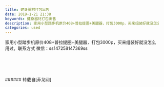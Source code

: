 ```yaml
---
title: 健身器材打包出售
date: 2019-1-21 21:38
keywords: 健身器材打包出售
description: 家用小型踏步机原价408+普拉提圈+美腿器，打包3000p，买来组装好就没怎么用过，联系方式 微信：ss147258147369ss
categories: used
---
```

<td class="t_f" id="postmessage_2760348">

家用小型踏步机原价408+普拉提圈+美腿器，打包3000p，买来组装好就没怎么用过，联系方式 微信：ss147258147369ss<br/>
<img alt="" border="0" class="zoom" data-cf-modified-8a492d45aced54e774511e1f-="" file="http://www.flw.ph/data/appbyme/upload/image/201901/21/QSC1BxnE30IA.jpg" id="aimg_JP8C3" lazyloadthumb="1" onclick="" onmouseover="" src="http://www.flw.ph/data/appbyme/upload/image/201901/21/QSC1BxnE30IA.jpg"/><br/>
<br/>
<img alt="" border="0" class="zoom" data-cf-modified-8a492d45aced54e774511e1f-="" file="http://www.flw.ph/data/appbyme/upload/image/201901/21/F0Rk879QIESl.jpg" id="aimg_u6529" lazyloadthumb="1" onclick="" onmouseover="" src="http://www.flw.ph/data/appbyme/upload/image/201901/21/F0Rk879QIESl.jpg"/><br/>
<br/>
<img alt="" border="0" class="zoom" data-cf-modified-8a492d45aced54e774511e1f-="" file="http://www.flw.ph/data/appbyme/upload/image/201901/21/6s0ScqmF2yf8.jpg" id="aimg_kz0Ql" lazyloadthumb="1" onclick="" onmouseover="" src="http://www.flw.ph/data/appbyme/upload/image/201901/21/6s0ScqmF2yf8.jpg"/><br/>
<br/>
<img alt="" border="0" class="zoom" data-cf-modified-8a492d45aced54e774511e1f-="" file="http://www.flw.ph/data/appbyme/upload/image/201901/21/nx3cxOepgf7A.jpg" id="aimg_GAk0c" lazyloadthumb="1" onclick="" onmouseover="" src="http://www.flw.ph/data/appbyme/upload/image/201901/21/nx3cxOepgf7A.jpg"/><br/>
<br/>
</td>
###### 转载自[菲龙网]